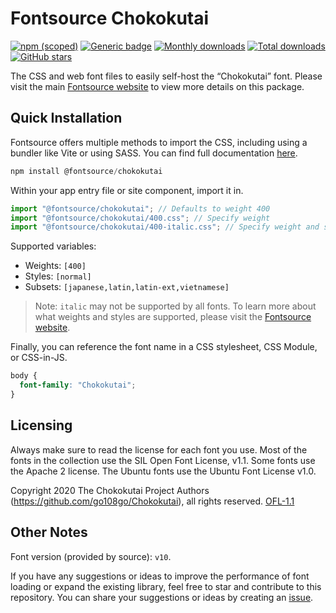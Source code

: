 # Fontsource Chokokutai

[![npm (scoped)](https://img.shields.io/npm/v/@fontsource/chokokutai?color=brightgreen)](https://www.npmjs.com/package/@fontsource/chokokutai) [![Generic badge](https://img.shields.io/badge/fontsource-passing-brightgreen)](https://github.com/fontsource/fontsource) [![Monthly downloads](https://badgen.net/npm/dm/@fontsource/chokokutai)](https://github.com/fontsource/fontsource) [![Total downloads](https://badgen.net/npm/dt/@fontsource/chokokutai)](https://github.com/fontsource/fontsource) [![GitHub stars](https://img.shields.io/github/stars/fontsource/fontsource.svg?style=social&label=Star)](https://github.com/fontsource/fontsource/stargazers)

The CSS and web font files to easily self-host the “Chokokutai” font. Please visit the main [Fontsource website](https://fontsource.org/fonts/chokokutai) to view more details on this package.

## Quick Installation

Fontsource offers multiple methods to import the CSS, including using a bundler like Vite or using SASS. You can find full documentation [here](https://fontsource.org/docs/getting-started/introduction).

```javascript
npm install @fontsource/chokokutai
```

Within your app entry file or site component, import it in.

```javascript
import "@fontsource/chokokutai"; // Defaults to weight 400
import "@fontsource/chokokutai/400.css"; // Specify weight
import "@fontsource/chokokutai/400-italic.css"; // Specify weight and style
```

Supported variables:
- Weights: `[400]`
- Styles: `[normal]`
- Subsets: `[japanese,latin,latin-ext,vietnamese]`

> Note: `italic` may not be supported by all fonts. To learn more about what weights and styles are supported, please visit the [Fontsource website](https://fontsource.org/fonts/chokokutai).

Finally, you can reference the font name in a CSS stylesheet, CSS Module, or CSS-in-JS.

```css
body {
  font-family: "Chokokutai";
}
```

## Licensing
Always make sure to read the license for each font you use. Most of the fonts in the collection use the SIL Open Font License, v1.1. Some fonts use the Apache 2 license. The Ubuntu fonts use the Ubuntu Font License v1.0.

Copyright 2020 The Chokokutai Project Authors (https://github.com/go108go/Chokokutai), all rights reserved.
[OFL-1.1](https://openfontlicense.org)

## Other Notes
Font version (provided by source): `v10`.

If you have any suggestions or ideas to improve the performance of font loading or expand the existing library, feel free to star and contribute to this repository. You can share your suggestions or ideas by creating an [issue](https://github.com/fontsource/fontsource/issues).